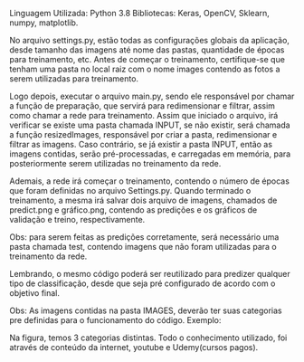 Linguagem Utilizada: Python 3.8
Bibliotecas: Keras, OpenCV, Sklearn, numpy, matplotlib.


No arquivo settings.py, estão todas as configurações globais da aplicação, desde tamanho das imagens até nome das pastas, quantidade de épocas para treinamento, etc. Antes de começar o treinamento, certifique-se que tenham uma pasta no local raiz com o nome images contendo as fotos a serem utilizadas para treinamento.

Logo depois, executar o arquivo main.py, sendo ele responsável por chamar a função de preparação, que servirá para redimensionar e filtrar, assim como chamar a rede para treinamento. Assim que iniciado o arquivo, irá verificar se existe uma pasta chamada INPUT, se não existir, será chamada a função resizedImages, responsável por criar a pasta, redimensionar e filtrar as imagens. Caso contrário, se já existir a pasta INPUT, então as imagens contidas, serão pré-processadas, e carregadas em memória, para posteriormente serem utilizadas no treinamento da rede.

Ademais, a rede irá começar o treinamento, contendo o número de épocas que foram definidas no arquivo Settings.py. Quando terminado o treinamento, a mesma irá salvar dois arquivo de imagens, chamados de predict.png e gráfico.png, contendo as predições e os gráficos de validação e treino, respectivamente.

Obs: para serem feitas as predições corretamente, será necessário uma pasta chamada test, contendo imagens que não foram utilizadas para o treinamento da rede.

Lembrando, o mesmo código poderá ser reutilizado para predizer qualquer tipo de classificação, desde que seja pré configurado de acordo com o objetivo final.

Obs: As imagens contidas na pasta IMAGES, deverão ter suas categorias pre definidas para o funcionamento do código.
Exemplo:

Na figura, temos 3 categorias distintas.
Todo o conhecimento utilizado, foi através de conteúdo da internet, youtube e Udemy(cursos pagos).